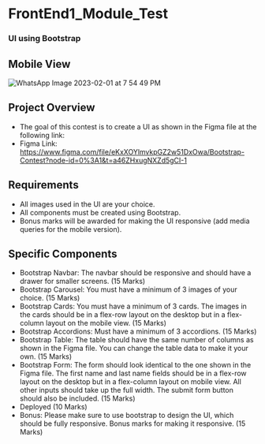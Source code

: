 # FrontEnd1_Module_Test
### UI using Bootstrap

## Mobile View
![WhatsApp Image 2023-02-01 at 7 54 49 PM](https://user-images.githubusercontent.com/111691087/216071332-c0113fb4-40d5-4538-b3a6-901f6396e0ea.jpeg)

## Project Overview
* The goal of this contest is to create a UI as shown in the Figma file at the following link:
* Figma Link: https://www.figma.com/file/eKxXOYlmvkpGZ2w51DxOwa/Bootstrap-Contest?node-id=0%3A1&t=a46ZHxugNXZd5gCI-1
## Requirements

* All images used in the UI are your choice.
* All components must be created using Bootstrap.
* Bonus marks will be awarded for making the UI responsive (add media queries for the mobile version).

## Specific Components

* Bootstrap Navbar: The navbar should be responsive and should have a drawer for smaller screens. (15 Marks)
* Bootstrap Carousel: You must have a minimum of 3 images of your choice. (15 Marks)
* Bootstrap Cards: You must have a minimum of 3 cards. The images in the cards should be in a flex-row layout on the desktop but in a flex-column layout on the mobile view. (15 Marks)
* Bootstrap Accordions: Must have a minimum of 3 accordions. (15 Marks)
* Bootstrap Table: The table should have the same number of columns as shown in the Figma file. You can change the table data to make it your own. (15 Marks)
* Bootstrap Form: The form should look identical to the one shown in the Figma file. The first name and last name fields should be in a flex-row layout on the desktop but in a flex-column layout on mobile view. All other inputs should take up the full width. The submit form button should also be included. (15 Marks)
* Deployed (10 Marks)
* Bonus: Please make sure to use bootstrap to design the UI, which should be fully responsive. Bonus marks for making it responsive. (15 Marks)
